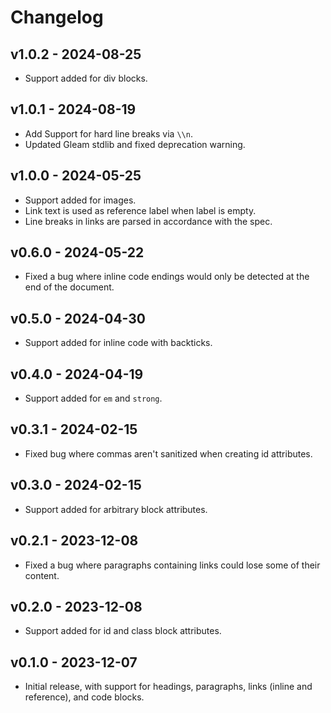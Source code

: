 # Changelog

## v1.0.2 - 2024-08-25
- Support added for div blocks.

## v1.0.1 - 2024-08-19

- Add Support for hard line breaks via `\\n`.
- Updated Gleam stdlib and fixed deprecation warning.

## v1.0.0 - 2024-05-25

- Support added for images.
- Link text is used as reference label when label is empty.
- Line breaks in links are parsed in accordance with the spec.

## v0.6.0 - 2024-05-22

- Fixed a bug where inline code endings would only be detected at the end of
  the document.

## v0.5.0 - 2024-04-30

- Support added for inline code with backticks.

## v0.4.0 - 2024-04-19

- Support added for `em` and `strong`.

## v0.3.1 - 2024-02-15

- Fixed bug where commas aren't sanitized when creating id attributes.

## v0.3.0 - 2024-02-15

- Support added for arbitrary block attributes.

## v0.2.1 - 2023-12-08

- Fixed a bug where paragraphs containing links could lose some of their
  content.

## v0.2.0 - 2023-12-08

- Support added for id and class block attributes.

## v0.1.0 - 2023-12-07

- Initial release, with support for headings, paragraphs, links (inline and
  reference), and code blocks.
